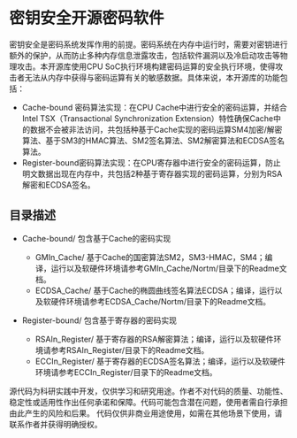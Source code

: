 # 密钥安全开源密码软件


密钥安全是密码系统发挥作用的前提。密码系统在内存中运行时，需要对密钥进行额外的保护，从而防止多种内存信息泄露攻击，包括软件漏洞以及冷启动攻击等物理攻击。本开源库使用CPU SoC执行环境构建密码运算的安全执行环境，使得攻击者无法从内存中获得与密码运算有关的敏感数据。具体来说，本开源库的功能包括：

- Cache-bound 密码算法实现：在CPU Cache中进行安全的密码运算，并结合Intel TSX（Transactional Synchronization Extension）特性确保Cache中的数据不会被非法访问，共包括种基于Cache实现的密码运算SM4加密/解密算法、基于SM3的HMAC算法、SM2签名算法、SM2解密算法和ECDSA签名算法。
- Register-bound密码算法实现：在CPU寄存器中进行安全的密码运算，防止明文数据出现在内存中，共包括2种基于寄存器实现的密码运算，分别为RSA解密和ECDSA签名。


## 目录描述
- Cache-bound/ 包含基于Cache的密码实现
  	- GMIn_Cache/ 基于Cache的国密算法SM2，SM3-HMAC，SM4；编译，运行以及软硬件环境请参考GMIn_Cache/Nortm/目录下的Readme文档。
  	- ECDSA_Cache/ 基于Cache的椭圆曲线签名算法ECDSA；编译，运行以及软硬件环境请参考ECDSA_Cache/Nortm/目录下的Readme文档。
	
- Register-bound/ 包含基于寄存器的密码实现
	- RSAIn_Register/ 基于寄存器的RSA解密算法；编译，运行以及软硬件环境请参考RSAIn_Register/目录下的Readme文档。
	- ECCIn_Register/ 基于寄存器的ECDSA签名算法；编译，运行以及软硬件环境请参考ECCIn_Register/目录下的Readme文档。


源代码为科研实践中开发，仅供学习和研究用途。作者不对代码的质量、功能性、稳定性或适用性作出任何承诺和保障。代码可能包含潜在问题，使用者需自行承担由此产生的风险和后果。 代码仅供非商业用途使用，如需在其他场景下使用，请联系作者并获得明确授权。

